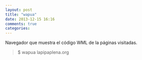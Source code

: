 ```yaml
---
layout: post
title: "wapua"
date: 2013-12-15 16:16
comments: true
categories: 
---
```

Navegador que muestra el código WML de la páginas visitadas.

>$ wapua lapipaplena.org

